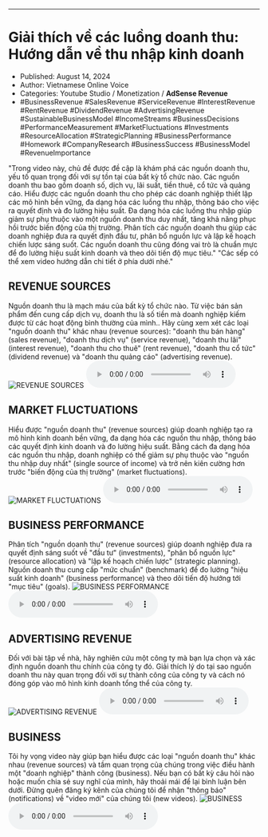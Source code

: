 
---

# Giải thích về các luồng doanh thu: Hướng dẫn về thu nhập kinh doanh

- Published: August 14, 2024
- Author: Vietnamese Online Voice
- Categories: Youtube Studio / Monetization / **AdSense Revenue**
- #BusinessRevenue #SalesRevenue #ServiceRevenue #InterestRevenue #RentRevenue #DividendRevenue #AdvertisingRevenue #SustainableBusinessModel #IncomeStreams #BusinessDecisions #PerformanceMeasurement #MarketFluctuations #Investments #ResourceAllocation #StrategicPlanning #BusinessPerformance #Homework #CompanyResearch #BusinessSuccess #BusinessModel #RevenueImportance

"Trong video này, chủ đề được đề cập là khám phá các nguồn doanh thu, yếu tố quan trọng đối với sự tồn tại của bất kỳ tổ chức nào. Các nguồn doanh thu bao gồm doanh số, dịch vụ, lãi suất, tiền thuê, cổ tức và quảng cáo. Hiểu được các nguồn doanh thu cho phép các doanh nghiệp thiết lập các mô hình bền vững, đa dạng hóa các luồng thu nhập, thông báo cho việc ra quyết định và đo lường hiệu suất. Đa dạng hóa các luồng thu nhập giúp giảm sự phụ thuộc vào một nguồn doanh thu duy nhất, tăng khả năng phục hồi trước biến động của thị trường. Phân tích các nguồn doanh thu giúp các doanh nghiệp đưa ra quyết định đầu tư, phân bổ nguồn lực và lập kế hoạch chiến lược sáng suốt. Các nguồn doanh thu cũng đóng vai trò là chuẩn mực để đo lường hiệu suất kinh doanh và theo dõi tiến độ mục tiêu." "Các sếp có thể xem video hướng dẫn chi tiết ở phía dưới nhé."


## REVENUE SOURCES

Nguồn doanh thu là mạch máu của bất kỳ tổ chức nào. Từ việc bán sản phẩm đến cung cấp dịch vụ, doanh thu là số tiền mà doanh nghiệp kiếm được từ các hoạt động bình thường của mình.. Hãy cùng xem xét các loại "nguồn doanh thu" khác nhau (revenue sources): "doanh thu bán hàng" (sales revenue), "doanh thu dịch vụ" (service revenue), "doanh thu lãi" (interest revenue), "doanh thu cho thuê" (rent revenue), "doanh thu cổ tức" (dividend revenue) và "doanh thu quảng cáo" (advertising revenue).
![REVENUE SOURCES](https://http-archiver-apis-production-80.schnworks.com/storage/images/transitions/2024-08-14/transition-2469056867-Montserrat-Medium-673AB7.jpg)
<audio controls>
    <source src="https://http-archiver-apis-production-80.schnworks.com/storage/storage/audio/file-38822183404.mp3" type="audio/mpeg">
</audio>



## MARKET FLUCTUATIONS

Hiểu được "nguồn doanh thu" (revenue sources) giúp doanh nghiệp tạo ra mô hình kinh doanh bền vững, đa dạng hóa các nguồn thu nhập, thông báo các quyết định kinh doanh và đo lường hiệu suất. Bằng cách đa dạng hóa các nguồn thu nhập, doanh nghiệp có thể giảm sự phụ thuộc vào "nguồn thu nhập duy nhất" (single source of income) và trở nên kiên cường hơn trước "biến động của thị trường" (market fluctuations).
![MARKET FLUCTUATIONS](https://http-archiver-apis-production-80.schnworks.com/storage/images/transitions/2024-08-14/transition-30829831752-Montserrat-ExtraBold-880E4F.jpg)
<audio controls>
    <source src="https://http-archiver-apis-production-80.schnworks.com/storage/storage/audio/file-11288340349.mp3" type="audio/mpeg">
</audio>



## BUSINESS PERFORMANCE

Phân tích "nguồn doanh thu" (revenue sources) giúp doanh nghiệp đưa ra quyết định sáng suốt về "đầu tư" (investments), "phân bổ nguồn lực" (resource allocation) và "lập kế hoạch chiến lược" (strategic planning). Nguồn doanh thu cung cấp "mức chuẩn" (benchmark) để đo lường "hiệu suất kinh doanh" (business performance) và theo dõi tiến độ hướng tới "mục tiêu" (goals).
![BUSINESS PERFORMANCE](https://http-archiver-apis-production-80.schnworks.com/storage/images/transitions/2024-08-14/transition-6165820838-Montserrat-Medium-7B1FA2.jpg)
<audio controls>
    <source src="https://http-archiver-apis-production-80.schnworks.com/storage/storage/audio/file-13705936750.mp3" type="audio/mpeg">
</audio>



## ADVERTISING REVENUE

Đối với bài tập về nhà, hãy nghiên cứu một công ty mà bạn lựa chọn và xác định nguồn doanh thu chính của công ty đó. Giải thích lý do tại sao nguồn doanh thu này quan trọng đối với sự thành công của công ty và cách nó đóng góp vào mô hình kinh doanh tổng thể của công ty.
![ADVERTISING REVENUE](https://http-archiver-apis-production-80.schnworks.com/storage/images/transitions/2024-08-14/transition-5793071870-Montserrat-Black-4A148C.jpg)
<audio controls>
    <source src="https://http-archiver-apis-production-80.schnworks.com/storage/storage/audio/file-14789937644.mp3" type="audio/mpeg">
</audio>



## BUSINESS

Tôi hy vọng video này giúp bạn hiểu được các loại "nguồn doanh thu" khác nhau (revenue sources) và tầm quan trọng của chúng trong việc điều hành một "doanh nghiệp" thành công (business). Nếu bạn có bất kỳ câu hỏi nào hoặc muốn chia sẻ suy nghĩ của mình, hãy thoải mái để lại bình luận bên dưới. Đừng quên đăng ký kênh của chúng tôi để nhận "thông báo" (notifications) về "video mới" của chúng tôi (new videos).
![BUSINESS](https://http-archiver-apis-production-80.schnworks.com/storage/images/transitions/2024-08-14/transition--16824331521-Montserrat-Black-004895.jpg)
<audio controls>
    <source src="https://http-archiver-apis-production-80.schnworks.com/storage/storage/audio/file-9668774755.mp3" type="audio/mpeg">
</audio>

